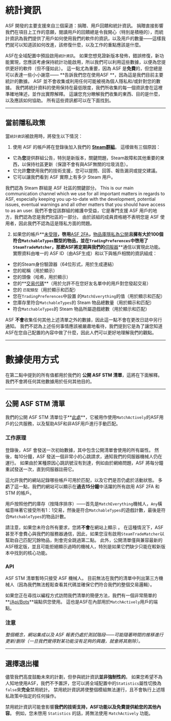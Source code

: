 # 統計資訊

ASF 開發的主要支援來自三個渠道：捐贈、用戶回饋和統計資訊。 捐贈直接影響我們在項目上工作的意願，閱讀用戶的回饋總是令我開心（特別是積極的），而統計資訊為我們提供了用戶如何使用我們的軟件的資訊，以及用戶的數量——這樣我們就可以知道該如何改進，該修復什麼，以及工作的重點應該是什麼。

ASF在全域配置中預設啟用`統計資訊`。 如果您想見證新版本發佈，錯誤修復，新功能實現，您應該考慮保持統計功能啟用，所以我們可以利用這些數據，以便為您提供更好的軟件（但不僅如此）。 這一點尤為重要，因為 ASF 是**免費**的，但您總是可以表達一些小小謝意—— **告訴我們您在使用ASF **，因為這是我們目前主要統計的數據。 ASF 並不會收集或利用任何可能被視為個人隱私和/或針對您的數據。 我們將統計資料的使用保持在最低限度，我們所收集的每一個資訊會在這裡準確地陳述，並作出實際解釋。 這讓您充分瞭解我們收集的東西、目的是什麼，以及應該如何協助。 所有這些資訊都可以在下面找到。

* * *

## 當前隱私政策

當`統計資訊`被啟用時，將發生以下情況：

1. 使用 ASF 的帳戶將在登錄後加入我們的 **[Steam群組](https://steamcommunity.com/gid/103582791440160998)**。 這樣做有三個原因：

* 它為**您**提供群組公告，特別是新版本，關鍵問題，Steam故障和其他重要的東西，以保持社區更新（保證不會有與ASF無關的垃圾消息）。
* 它允許**您**使用我們的技術支援，您可以提問、回答、報告漏洞或提交建議。
* 它可以讓我們看到 ASF 實際上有多少 Steam 用戶。

我們認為 Steam 群組是 ASF 社區的關鍵部分。 This is our main communication channel which we use for all important matters in regards to ASF, especially keeping you up-to-date with the development, potential issues, eventual warnings and all other matters that you should have access to as an user. 我們不會從該群組的維護中受益，它是專門支援 ASF 用戶的地方，我們認為您是我們社區的一部分。 由於該組的成員資格絕不表明您是 ASF 使用者，因此我們不認為這是隱私方面的問題。

2. 如果您的帳戶**[未受限](https://support.steampowered.com/kb_article.php?ref=3330-IAGK-7663)**，啓用**[ASF 2FA](https://github.com/JustArchiNET/ArchiSteamFarm/wiki/Two-factor-authentication#asf-2fa)**，**[物品庫隱私為公開](https://steamcommunity.com/my/edit/settings)**且擁有大於100個符合`MatchableTypes`類型的物品，並在`TradingPreferences`中啓用了`SteamTradeMatcher`，那麽ASF將定期與我們的**[伺服器](https://asf.justarchi.net)**通信以實現此功能。 實際資料由唯一的 ASF ID（由ASF生成）和以下與帳戶相關的資訊組成：

* 您的Steam身份驗證器（64位形式，用於生成連結）
* 您的昵稱（用於顯示）
* 您的頭像（哈希，用於顯示）
* 您的**[交易代碼](https://steamcommunity.com/my/tradeoffers/privacy)**（用於允許不在您好友名單中的用戶對您發起交易）
* 您的 `匹配類型`（用於顯示和匹配）
* 您在`TradingPreferences`中設置 的`MatchEverything`的值（用於顯示和匹配）
* 您庫存里符合`MatchableTypes`的 Steam 物品總數量（用於顯示和匹配）
* 符合`MatchableTypes`的 Steam 物品所屬遊戲總數（用於顯示和匹配）

ASF **不會**收集任何其他上述清單之外的數據，因此這一點不會在更改日誌中另行通知。 我們不認為上述任何事情應該被嚴肅地看待，我們提到它是為了讓您知道ASF在您自己配置的內容中做了什麼，因此人們可以更好地理解我們的觀點。

* * *

# 數據使用方式

在第二點中提到的所有值都用於我們的 **公開 ASF STM 清單**，這將在下面解釋。 我們不會將任何其他數據用於任何其他目的。

* * *

## 公開 ASF STM 清單

我們的公開 ASF STM 清單位于**[此處](https://asf.justarchi.net/STM)**，它被用作使用` MatchActively `的ASF用戶的公共服務，以及幫助ASF和非ASF用戶進行手動匹配。

### 工作原理

登錄後，ASF 會發送一次初始數據，其中包含公開清單會使用的所有屬性。 然後，每10分鐘，ASF 發送一個非常小的心跳請求，通知我們的伺服器機械人仍在運行。 如果由於某種原因心跳訊號沒有到達，例如由於網絡問題，ASF 將每分鐘重試發送一次，直到伺服器註冊它。

這允許我們的網站記錄哪些帳戶可用於匹配，以及它們是否仍處於活動狀態。 多虧了這一點，我們的網站可以顯示在**過去15分鐘**中活躍的所有啟用 ASF 2FA 和 STM 的帳戶。

用戶按照他們的庫存（按降序排序）——首先是` MatchEverything `機械人，`Any`橫幅意味著它接受所有1：1交易，然後是符合` MatchableTypes `的遊戲計數，最後是符合` MatchableTypes `的物品計數。

請注意，如果您未符合所有要求，您將**不會**在網站上顯示 。 在這種情況下，ASF甚至不會費心與我們的服務器通信，因此，如果您沒有啟用` SteamTradeMatcher `以幫助自己匹配冗餘物品，則會完全跳過第二點。 此外，公開清單僅與兼容最新的ASF穩定版，並且可能拒絕顯示過時的機械人，特別是如果它們缺少只能在較新版本中找到的核心功能。

### API

ASF STM 清單暫時只接受 ASF 機械人。 目前無法在我們的清單中列出第三方機械人（因為我們無法輕鬆查看其代碼並確保它們符合我們的整個交易邏輯）。

如果您正在尋找以編程方式訪問我們清單的簡便方法，我們有一個非常簡單的**[/Api/Bots](https://asf.justarchi.net/Api/Bots)**端點供您使用。 這也是ASF在內部用於` MatchActively `用戶的端點。

### 注意

*整個概念，網站集成以及 ASF 報表仍處於測試階段——可能隨著時間的推移進行更新/删除（一旦我們覺得對某功能沒有足夠的興趣，就會將其刪除）。*

* * *

## 選擇退出權

儘管我們高度鼓勵未來的計劃，但參與統計資訊**並非強制性的**。 如果您希望不為人知地使用ASF，我們不予置評，您可以將全域配置中的` Statistics `屬性切換為 `false`來**完全**禁用統計。 禁用統計資訊將使整個模組無法運行，且不會執行上述隱私政策中指定的任何操作。

禁用統計資訊可能會影響**我們的技術支持，ASF功能以及免費提供給您的其他內容**。 例如，您未啓用 `Statistics` 的話，將無法使用 `MatchActively` 功能。